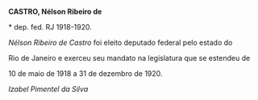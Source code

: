 **CASTRO, Nélson Ribeiro de**



\* dep. fed. RJ 1918-1920.



*Nélson Ribeiro de Castro* foi eleito deputado federal pelo estado do

Rio de Janeiro e exerceu seu mandato na legislatura que se estendeu de

10 de maio de 1918 a 31 de dezembro de 1920.



*Izabel Pimentel da Silva*



